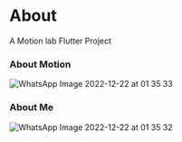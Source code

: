 # About

A Motion lab Flutter Project

### About Motion
![WhatsApp Image 2022-12-22 at 01 35 33](https://user-images.githubusercontent.com/54633534/208979353-1c5b46db-fafe-4cd7-a02c-3571039b5c85.jpeg)
### About Me
![WhatsApp Image 2022-12-22 at 01 35 32](https://user-images.githubusercontent.com/54633534/208979471-8ee4daef-4e5e-4c88-ba23-c51592efd5c3.jpeg)
